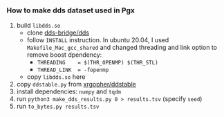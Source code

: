 ### How to make dds dataset used in Pgx

1. build `libdds.so`
    * clone [dds-bridge/dds](https://github.com/dds-bridge/dds) 
    * follow `INSTALL` instruction. In ubuntu 20.04, I used `Makefile_Mac_gcc_shared` and changed threading and link option to remove boost dpendency: 
        * `THREADING	= $(THR_OPENMP) $(THR_STL)`
        * `THREAD_LINK	= -fopenmp`
    * copy `libdds.so` here
2. copy `ddstable.py` from [xrgopher/ddstable](https://gitlab.com/xrgopher/ddstable)
3. install dependencies: `numpy` and `tqdm`
3. run `python3 make_dds_results.py 0 > results.tsv` (specify `seed`)
4. run `to_bytes.py results.tsv`
